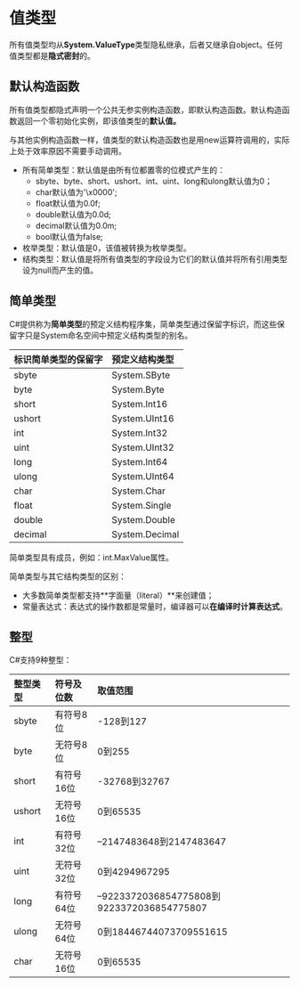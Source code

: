 # 值类型

所有值类型均从**System.ValueType**类型隐私继承，后者又继承自object。任何值类型都是**隐式密封**的。

## 默认构造函数

所有值类型都隐式声明一个公共无参实例构造函数，即默认构造函数。默认构造函数返回一个零初始化实例，即该值类型的**默认值。**

与其他实例构造函数一样，值类型的默认构造函数也是用new运算符调用的，实际上处于效率原因不需要手动调用。

* 所有简单类型：默认值是由所有位都置零的位模式产生的：
  * sbyte、byte、short、ushort、int、uint、long和ulong默认值为0；
  * char默认值为'\x0000';
  * float默认值为0.0f;
  * double默认值为0.0d;
  * decimal默认值为0.0m;
  * bool默认值为false;
* 枚举类型：默认值是0，该值被转换为枚举类型。
* 结构类型：默认值是将所有值类型的字段设为它们的默认值并将所有引用类型设为null而产生的值。

## 简单类型

C\#提供称为**简单类型**的预定义结构程序集，简单类型通过保留字标识，而这些保留字只是System命名空间中预定义结构类型的别名。

| 标识简单类型的保留字 | 预定义结构类型 |
| :--- | :--- |
| sbyte | System.SByte |
| byte | System.Byte |
| short | System.Int16 |
| ushort | System.UInt16 |
| int | System.Int32 |
| uint | System.UInt32 |
| long | System.Int64 |
| ulong | System.UInt64 |
| char | System.Char |
| float | System.Single |
| double | System.Double |
| decimal | System.Decimal |

简单类型具有成员，例如：int.MaxValue属性。

简单类型与其它结构类型的区别：

* 大多数简单类型都支持**字面量（literal）**来创建值；
* 常量表达式：表达式的操作数都是常量时，编译器可以**在编译时计算表达式**。

## 整型

C\#支持9种整型：

| 整型类型 | 符号及位数 | 取值范围 |
| :--- | :--- | :--- |
| sbyte | 有符号8位 | -128到127 |
| byte | 无符号8位 | 0到255 |
| short | 有符号16位 | -32768到32767 |
| ushort | 无符号16位 | 0到65535 |
| int | 有符号32位 | –2147483648到2147483647 |
| uint | 无符号32位 | 0到4294967295 |
| long | 有符号64位 | –9223372036854775808到9223372036854775807 |
| ulong | 无符号64位 | 0到18446744073709551615 |
| char | 无符号16位 | 0到65535 |





